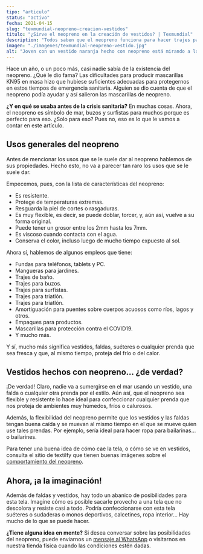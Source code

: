 ```yaml
---
tipo: "articulo"
status: "activo"
fecha: 2021-04-15
slug: "texmundial-neopreno-creacion-vestidos"
titulo: "¿Sirve el neopreno en la creación de vestidos? | Texmundial"
description: "Todos saben que el neopreno funciona para hacer trajes para buceo y surfing. ¿Qué hay de los vestidos o faldas?"
imagen: "./imagenes/texmundial-neopreno-vestido.jpg"
alt: "Joven con un vestido naranja hecho con neopreno está mirando a la derecha"
---
```


Hace un año, o un poco más, casi nadie sabía de la existencia del neopreno. ¿Qué le dio fama? Las dificultades para producir mascarillas KN95 en masa hizo que hubiese suficientes adecuadas para protegernos en estos tiempos de emergencia sanitaria. Alguien se dio cuenta de que el neopreno podía ayudar y así salieron las mascarillas de neopreno.

**¿Y en qué se usaba antes de la crisis sanitaria?** En muchas cosas. Ahora, el neopreno es símbolo de mar, buzos y surfistas para muchos porque es perfecto para eso. ¿Solo para eso? Pues no, eso es lo que le vamos a contar en este artículo.

## Usos generales del neopreno
Antes de mencionar los usos que se le suele dar al neopreno hablemos de sus propiedades. Hecho esto, no va a parecer tan raro los usos que se le suele dar.

Empecemos, pues, con la lista de características del neopreno:

- Es resistente.
- Protege de temperaturas extremas.
- Resguarda la piel de cortes o rasgaduras.
- Es muy flexible, es decir, se puede doblar, torcer, y, aún así, vuelve a su forma original.
- Puede tener un grosor entre los 2mm hasta los 7mm.
- Es viscoso cuando contacta con el agua.
- Conserva el color, incluso luego de mucho tiempo expuesto al sol.

Ahora sí, hablemos de algunos empleos que tiene:

- Fundas para teléfonos, tablets y PC.
- Mangueras para jardínes.
- Trajes de baño.
- Trajes para buzos.
- Trajes para surfistas.
- Trajes para triatlón.
- Trajes para triatlón.
- Amortiguación para puentes sobre cuerpos acuosos como ríos, lagos y otros.
- Empaques para productos.
- Mascarillas para protección contra el COVID19.
- Y mucho más.

Y sí, mucho más significa vestidos, faldas, suéteres o cualquier prenda que sea fresca y que, al mismo tiempo, proteja del frío o del calor.

## Vestidos hechos con neopreno… ¿de verdad?
¡De verdad! Claro, nadie va a sumergirse en el mar usando un vestido, una falda o cualquier otra prenda por el estilo. Aún así, que el neopreno sea flexible y resistente lo hace ideal para confeccionar cualquier prenda que nos proteja de ambientes muy húmedos, fríos o calurosos.

Además, la flexibilidad del neopreno permite que los vestidos y las faldas tengan buena caída y se muevan al mismo tiempo en el que se mueve quien use tales prendas. Por ejemplo, sería ideal para hacer ropa para bailarinas… o bailarines.

Para tener una buena idea de cómo cae la tela, o cómo se ve en vestidos, consulta el sitio de textilfy que tienen buenas imágenes sobre el <a href="https://textilfy.es/nuestras-telas/punto-de-neopreno/" target="_blank">comportamiento del neopreno</a>.

## Ahora, ¡a la imaginación!
Además de faldas y vestidos, hay todo un abanico de posibilidades para esta tela. Imagine cómo es posible sacarle provecho a una tela que no descolora y resiste casi a todo. Podría confeccionarse con esta tela suéteres o sudaderas o monos deportivos, calcetines, ropa interior… Hay mucho de lo que se puede hacer. 

**¿Tiene alguna idea en mente?** Si desea conversar sobre las posibilidades del neopreno, puede enviarnos un <a href="https://wa.me/584142702886" target="_blank">mensaje al WhatsApp</a> o visitarnos en nuestra tienda física cuando las condiciones estén dadas.
